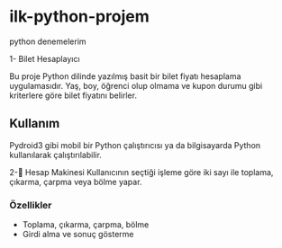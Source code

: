 # ilk-python-projem
python denemelerim

1- Bilet Hesaplayıcı

Bu proje Python dilinde yazılmış basit bir bilet fiyatı hesaplama uygulamasıdır. 
Yaş, boy, öğrenci olup olmama ve kupon durumu gibi kriterlere göre bilet fiyatını belirler.

## Kullanım
Pydroid3 gibi mobil bir Python çalıştırıcısı ya da bilgisayarda Python kullanılarak çalıştırılabilir.


2-🧮 Hesap Makinesi
Kullanıcının seçtiği işleme göre iki sayı ile toplama, çıkarma, çarpma veya bölme yapar.

### Özellikler
- Toplama, çıkarma, çarpma, bölme
- Girdi alma ve sonuç gösterme
